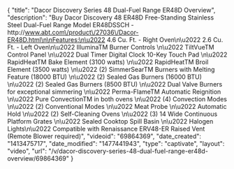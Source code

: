 {
    "title": "Dacor Discovery Series 48 Dual-Fuel Range ER48D Overview",
    "description": "Buy Dacor Discovery 48 ER48D Free-Standing Stainless Steel Dual-Fuel Range Model ER48DSSCH - http:\/\/www.abt.com\/product\/27036\/Dacor-ER48D.html\n\nFeatures:\n\u2022 4.6 Cu. Ft. - Right Oven\n\u2022 2.6 Cu. Ft. - Left Oven\n\u2022 IlluminaTM Burner Controls \n\u2022 TiltVueTM Control Panel \n\u2022 Dual Timer Digital Clock 10-Key Touch Pad \n\u2022 RapidHeatTM Bake Element (3100 watts) \n\u2022 RapidHeatTM Broil Element (3500 watts) \n\u2022 (2) SimmerSearTM Burners with Melting Feature (18000 BTU) \n\u2022 (2) Sealed Gas Burners (16000 BTU) \n\u2022 (2) Sealed Gas Burners (8500 BTU) \n\u2022 Dual Valve Burners for exceptional simmering \n\u2022 Perma-FlameTM Automatic Reignition \n\u2022 Pure ConvectionTM in both ovens \n\u2022 (4) Convection Modes \n\u2022 (2) Conventional Modes \n\u2022 Meat Probe \n\u2022 Automatic Hold \n\u2022 (2) Self-Cleaning Ovens \n\u2022 (3) 14 Wide Continuous Platform Grates \n\u2022 Sealed Cooktop Spill Basin \n\u2022 Halogen Lights\n\u2022 Compatible with Renaissance ERV48-ER Raised Vent (Remote Blower required)",
    "videoid": "69864369",
    "date_created": "1413475717",
    "date_modified": "1477441943",
    "type": "captivate",
    "layout": "video",
    "url": "\/v\/dacor-discovery-series-48-dual-fuel-range-er48d-overview\/69864369"
}